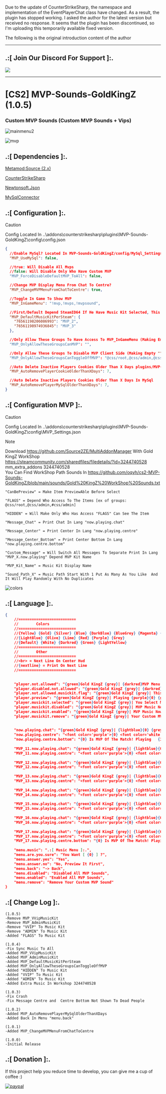 Due to the update of CounterStrikeSharp, the namespace and implementation of the EventPlayerChat class have changed. As a result, the plugin has stopped working. I asked the author for the latest version but received no response. It seems that the plugin has been discontinued, so I'm uploading this temporarily available fixed version.






The following is the original introduction content of the author
***

## .:[ Join Our Discord For Support ]:.

<a href="https://discord.com/invite/U7AuQhu"><img src="https://discord.com/api/guilds/651838917687115806/widget.png?style=banner2"></a>

***
# [CS2] MVP-Sounds-GoldKingZ (1.0.5)

### Custom MVP Sounds (Custom MVP Sounds + Vips)

![mainmenu2](https://github.com/oqyh/cs2-MVP-Sounds-GoldKingZ/assets/48490385/aa764efe-1405-4736-be35-01f66b26d68f)


![mvp](https://github.com/oqyh/cs2-MVP-Sounds-GoldKingZ/assets/48490385/485ad4a0-3d3e-476e-adad-4d825061c579)


## .:[ Dependencies ]:.
[Metamod:Source (2.x)](https://www.sourcemm.net/downloads.php/?branch=master)

[CounterStrikeSharp](https://github.com/roflmuffin/CounterStrikeSharp/releases)

[Newtonsoft.Json](https://www.nuget.org/packages/Newtonsoft.Json)

[MySqlConnector](https://www.nuget.org/packages/MySqlConnector)

## .:[ Configuration ]:.

> [!CAUTION]
> Config Located In ..\addons\counterstrikesharp\plugins\MVP-Sounds-GoldKingZ\config\config.json                                           
>

```json
{
  //Enable MySql? Located In MVP-Sounds-GoldKingZ/config/MySql_Settings.json
  "MVP_UseMySql": false,

  //true: Will Disable All Mvps
  //false: Will Disable Only Who Have Custom MVP
  "MVP_ForceDisableDefaultMVP_ToAll": false,

  //Change MVP Display Menu From Chat To Centre?
  "MVP_ChangeMVPMenuFromChatToCentre": true,

  //Toggle In Game To Show MVP 
  "MVP_InGameMenu": "!mvp,!mvps,!mvpsound",

  //First/Default Depend SteamID64 If He Have Music Kit Selected, This Will Get Ignored
  "MVP_DefaultMusicKitPerSteam": {
    "76561198206086993": "MVP_2",
    "76561198974936845": "MVP_3"
  },

  //Only Allow These Groups To Have Access To MVP_InGameMenu (Making Empty "" Means Everyone Has Access) [ex of groups: "@css/root,@css/admin,#css/admin"]
  "MVP_OnlyAllowTheseGroupsCanMVP": "",

  //Only Allow These Groups To Disable MVP Client Side (Making Empty "" Means Everyone Has Access) [ex of groups: "@css/root,@css/admin,#css/admin"]
  "MVP_OnlyAllowTheseGroupsCanToggleOffMVP": "@css/root,@css/admin,@css/vip,#css/admin,#css/vip",

  //Auto Delete Inactive Players Cookies Older Than X Days plugins/MVP-Sounds-GoldKingZ/Cookies/MVP_Sounds_Cookies.json
  "MVP_AutoRemovePlayerCookieOlderThanXDays": 7,

  //Auto Delete Inactive Players Cookies Older Than X Days In MySql
  "MVP_AutoRemovePlayerMySqlOlderThanXDays": 7,
}
```


## .:[ Configuration MVP ]:.

> [!CAUTION]
> Config Located In ..\addons\counterstrikesharp\plugins\MVP-Sounds-GoldKingZ\config\MVP_Settings.json                                          
>

> [!NOTE]
> Download https://github.com/Source2ZE/MultiAddonManager  With Gold KingZ WorkShop                                                                                                                               
> https://steamcommunity.com/sharedfiles/filedetails/?id=3244740528                                                                                                                             
> mm_extra_addons 3244740528                                                                                                                        
> You Can Find WorkShop Path Sounds In  https://github.com/oqyh/cs2-MVP-Sounds-GoldKingZ/blob/main/sounds/Gold%20KingZ%20WorkShop%20Sounds.txt                                                                                                                           
                                                                                                                       
```
"CanBePreview" = Make Item PreviewAble Before Select

"FLAGS" = Depend Who Access To The Items [ex of groups: @css/root,@css/admin,#css/admin] 

"HIDDEN" = Will Make Only Who Has Access "FLAGS" Can See The Item

"Message_Chat" = Print Chat In Lang "now.playing.chat"

"Message_Center" = Print Center In Lang "now.playing.centre"

"Message_Center_Bottom" = Print Center Bottom In Lang "now.playing.centre.bottom"

"Custom_Message" = Will Switch All Messages To Separate Print In Lang "MVP_X.now.playing" Depend MVP Kit Name

"MVP_Kit_Name" = Music Kit Display Name

"Sound_Path_X" = Music Path Start With 1 Put As Many As You Like  And It Will Play Randomly With No Duplicates 
```


![colors](https://github.com/oqyh/cs2-MVP-Sounds-GoldKingZ/assets/48490385/ba02c700-8e0b-4ebe-bc28-103b796c0b2e)



## .:[ Language ]:.
```json
{
	//==========================
	//        Colors
	//==========================
	//{Yellow} {Gold} {Silver} {Blue} {DarkBlue} {BlueGrey} {Magenta} {LightRed}
	//{LightBlue} {Olive} {Lime} {Red} {Purple} {Grey}
	//{Default} {White} {Darkred} {Green} {LightYellow}
	//==========================
	//        Other
	//==========================
	//<br> = Next Line On Center Hud 
	//{nextline} = Print On Next Line
	//==========================
	
	
	"player.not.allowed": "{green}Gold KingZ {grey}| {darkred}MVP Menu Is For {lime}VIPS {darkred}Only",
	"player.disabled.not.allowed": "{green}Gold KingZ {grey}| {darkred}Disable MVP Is For {lime}VIPS {darkred}Only",
	"player.not.allowed.musickit.flag": "{green}Gold KingZ {grey}| This Music Kit For {darkred}Vips Only",
	"player.preview": "{green}Gold KingZ {grey}| Playing {purple}{0} {grey}For You Only",
	"player.musickit.selected": "{green}Gold KingZ {grey}| You Select Music Kit {purple}{0}",
	"player.musickit.disabled": "{green}Gold KingZ {grey}| MVP Music Now {darkred}Disabled",
	"player.musickit.enabled": "{green}Gold KingZ {grey}| MVP Music Now {lime}Enabled",
	"player.musickit.remove": "{green}Gold KingZ {grey}| Your Custom MVP Sounds is Now {darkred}Removed",
	
	
	"now.playing.chat": "{green}Gold KingZ {grey}| {lightblue}{0} {grey} Is MVP {nextline}{green}Gold KingZ {grey}| Now Playing {purple}{1}",
	"now.playing.centre": "<font color='purple'>{0} <font color='white'>Is MVP Of The Match! <br> <font color='white'>Playing <font color='green'>{1} </font>",
	"now.playing.centre.bottom": "{0} Is MVP Of The Match! Playing   {1}",
	
	"MVP_11.now.playing.chat": "{green}Gold KingZ {grey}| {lightblue}{0} {grey} Is MVP Of The Match !!!!!!! {nextline}{green}Gold KingZ {grey}| Now Playing {purple}{1}",
	"MVP_11.now.playing.centre": "<font color='purple'>{0} <font color='white'>Is MVP Of The Match! <br> <img src='https://raw.githubusercontent.com/oqyh/cs2-MVP-Sounds-GoldKingZ/main/Resources/meandyou.gif' class=''> <br> <br> <font color='white'>Playing <font color='green'>{1} </font>",
	
	"MVP_12.now.playing.chat": "{green}Gold KingZ {grey}| {lightblue}{0} {grey} Is MVP Of The Match !!!!!!! {nextline}{green}Gold KingZ {grey}| Now Playing {purple}{1}",
	"MVP_12.now.playing.centre": "<font color='purple'>{0} <font color='white'>Is MVP Of The Match! <br> <img src='https://raw.githubusercontent.com/oqyh/cs2-MVP-Sounds-GoldKingZ/main/Resources/king.gif' class=''> <br> <br> <font color='white'>Playing <font color='green'>{1} </font>",
	
	"MVP_13.now.playing.chat": "{green}Gold KingZ {grey}| {lightblue}{0} {grey} Is MVP Of The Match !!!!!!! {nextline}{green}Gold KingZ {grey}| Now Playing {purple}{1}",
	"MVP_13.now.playing.centre": "<font color='purple'>{0} <font color='white'>Is MVP Of The Match! <br> <img src='https://raw.githubusercontent.com/oqyh/cs2-MVP-Sounds-GoldKingZ/main/Resources/soldiers.gif' class=''> <br> <br> <font color='white'>Playing <font color='green'>{1} </font>",
	
	"MVP_14.now.playing.chat": "{green}Gold KingZ {grey}| {lightblue}{0} {grey} Is MVP Of The Match !!!!!!! {nextline}{green}Gold KingZ {grey}| Now Playing {purple}{1}",
	"MVP_14.now.playing.centre": "<font color='purple'>{0} <font color='white'>Is MVP Of The Match! <br> <img src='https://raw.githubusercontent.com/oqyh/cs2-MVP-Sounds-GoldKingZ/main/Resources/melody.gif' class=''> <br> <br> <font color='white'>Playing <font color='green'>{1} </font>",
	
	"MVP_15.now.playing.chat": "{green}Gold KingZ {grey}| {lightblue}{0} {grey} Is MVP Of The Match !!!!!!! {nextline}{green}Gold KingZ {grey}| Now Playing {purple}{1}",
	"MVP_15.now.playing.centre": "<font color='purple'>{0} <font color='white'>Is MVP Of The Match! <br> <img src='https://raw.githubusercontent.com/oqyh/cs2-MVP-Sounds-GoldKingZ/main/Resources/skull1.gif' class=''> <br> <br> <font color='white'>Playing <font color='green'>{1} </font>",
	
	"MVP_16.now.playing.chat": "{green}Gold KingZ {grey}| {lightblue}{0} {grey} Is MVP Of The Match !!!!!!! {nextline}{green}Gold KingZ {grey}| Now Playing {purple}{1}",
	"MVP_16.now.playing.centre": "<font color='purple'>{0} <font color='white'>Is MVP Of The Match! <br> <img src='https://raw.githubusercontent.com/oqyh/cs2-MVP-Sounds-GoldKingZ/main/Resources/9mm.gif' class=''> <br> <br> <font color='white'>Playing <font color='green'>{1} </font>",
	
	"MVP_17.now.playing.chat": "{green}Gold KingZ {grey}| {lightblue}{0} {grey} Is MVP Of The Match !!!!!!! {nextline}{green}Gold KingZ {grey}| Now Playing {purple}{1}",
	"MVP_17.now.playing.centre": "<font color='purple'>{0} <font color='white'>Is MVP Of The Match! <br> <img src='https://raw.githubusercontent.com/oqyh/cs2-MVP-Sounds-GoldKingZ/main/Resources/skull2.gif' class=''> <br> <br> <font color='white'>Playing <font color='green'>{1} </font>",
	"MVP_17.now.playing.centre.bottom": "{0} Is MVP Of The Match! Playing   {1}",
	
	"menu.music": ".:[ Music Menu ]:.",
	"menu.are.you.sure": "You Want [ {0} ] ?",
	"menu.answer.yes": "Yes",
	"menu.answer.no": "No, Preview It First",
	"menu.back": "-> Back",
	"menu.disabled": "Disabled All MVP Sounds",
	"menu.enabled": "Enabled All MVP Sounds",
	"menu.remove": "Remove Your Custom MVP Sound"
}
```


## .:[ Change Log ]:.
```
(1.0.5)
-Remove MVP_VVipMusicKit 
-Remove MVP_AdminMusicKit 
-Remove "VVIP" To Music Kit
-Remove "ADMIN" To Music Kit
-Added "FLAGS" To Music Kit

(1.0.4)
-Fix Sync Music To All
-Added MVP_VVipMusicKit 
-Added MVP_AdminMusicKit 
-Added MVP_DefaultMusicKitPerSteam 
-Added MVP_OnlyAllowTheseGroupsCanToggleOffMVP
-Added "HIDDEN" To Music Kit
-Added "VVIP" To Music Kit
-Added "ADMIN" To Music Kit
-Added Extra Music In Workshop 3244740528

(1.0.3)
-Fix Crash
-Fix Message Centre and  Centre Bottom Not Shown To Dead People

(1.0.2)
-Added MVP_AutoRemovePlayerMySqlOlderThanXDays
-Added Back In Menu "menu.back"

(1.0.1)
-Added MVP_ChangeMVPMenuFromChatToCentre

(1.0.0)
-Initial Release
```

## .:[ Donation ]:.

If this project help you reduce time to develop, you can give me a cup of coffee :)

[![paypal](https://www.paypalobjects.com/en_US/i/btn/btn_donateCC_LG.gif)](https://paypal.me/oQYh)

